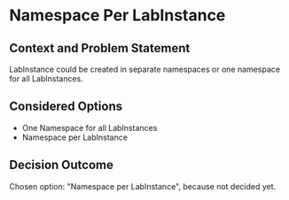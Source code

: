 # Namespace Per LabInstance

## Context and Problem Statement

LabInstance could be created in separate namespaces or one namespace for all LabInstances.

## Considered Options

* One Namespace for all LabInstances
* Namespace per LabInstance

## Decision Outcome

Chosen option: "Namespace per LabInstance", because not decided yet.

<!-- TODO: need to be updated -->
